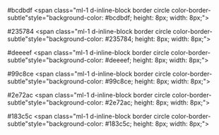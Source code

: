 #bcdbdf
<span class="ml-1 d-inline-block border circle color-border-subtle"style="background-color: #bcdbdf; height: 8px; width: 8px;">
</span>

#235784
<span class="ml-1 d-inline-block border circle color-border-subtle"style="background-color: #235784; height: 8px; width: 8px;">
</span>

#deeeef
<span class="ml-1 d-inline-block border circle color-border-subtle"style="background-color: #deeeef; height: 8px; width: 8px;">
</span>

#99c8ce
<span class="ml-1 d-inline-block border circle color-border-subtle"style="background-color: #99c8ce; height: 8px; width: 8px;">
</span>

#2e72ac
<span class="ml-1 d-inline-block border circle color-border-subtle"style="background-color: #2e72ac; height: 8px; width: 8px;">
</span>

#183c5c
<span class="ml-1 d-inline-block border circle color-border-subtle"style="background-color: #183c5c; height: 8px; width: 8px;">
</span>
